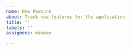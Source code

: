 ```yaml
---
name: New Feature
about: Track new features for the application
title: ''
labels: ''
assignees: mawmao

---
```




